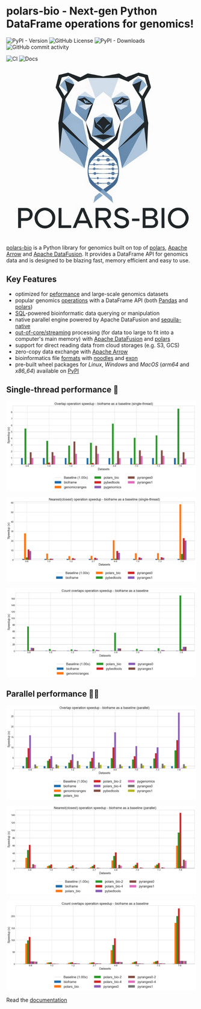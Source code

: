 # polars-bio - Next-gen Python DataFrame operations for genomics!
![PyPI - Version](https://img.shields.io/pypi/v/polars-bio)
![GitHub License](https://img.shields.io/github/license/biodatageeks/polars-bio)
![PyPI - Downloads](https://img.shields.io/pypi/dm/polars-bio)
![GitHub commit activity](https://img.shields.io/github/commit-activity/m/biodatageeks/polars-bio)

![CI](https://github.com/biodatageeks/polars-bio/actions/workflows/publish_to_pypi.yml/badge.svg?branch=master)
![Docs](https://github.com/biodatageeks/polars-bio/actions/workflows/publish_documentation.yml/badge.svg?branch=master)
![logo](docs/assets/logo-large.png)



[polars-bio](https://pypi.org/project/polars-bio/) is a Python library for genomics built on top of [polars](https://pola.rs/), [Apache Arrow](https://arrow.apache.org/) and [Apache DataFusion](https://datafusion.apache.org/).
It provides a DataFrame API for genomics data and is designed to be blazing fast, memory efficient and easy to use.

## Key Features
* optimized for [peformance](https://biodatageeks.org/polars-bio/performance/) and large-scale genomics datasets
* popular genomics [operations](https://biodatageeks.org/polars-bio/features/#genomic-ranges-operations) with a DataFrame API (both [Pandas](https://pandas.pydata.org/) and [polars](https://pola.rs/))
* [SQL](features.md#sql-powered-data-processing)-powered bioinformatic data querying or manipulation
* native parallel engine powered by Apache DataFusion and [sequila-native](https://github.com/biodatageeks/sequila-native)
* [out-of-core/streaming](features.md#streaming-out-of-core-processing-exeprimental) processing (for data too large to fit into a computer's main memory)  with [Apache DataFusion](https://datafusion.apache.org/) and [polars](https://pola.rs/)
* support for direct reading data from cloud storages (e.g. S3, GCS)
* zero-copy data exchange with [Apache Arrow](https://arrow.apache.org/)
* bioinformatics file [formats](features.md#file-formats-support) with [noodles](https://github.com/zaeleus/noodles) and [exon](https://github.com/wheretrue/exon)
* pre-built wheel packages for *Linux*, *Windows* and *MacOS* (*arm64* and *x86_64*) available on [PyPI](https://pypi.org/project/polars-bio/#files)

## Single-thread performance 🏃‍
![overlap-single.png](docs/assets/overlap-single.png)

![overlap-single.png](docs/assets/nearest-single.png)

![count-overlaps-single.png](docs/assets/count-overlaps-single.png)

## Parallel performance 🏃‍🏃‍
![overlap-parallel.png](docs/assets/overlap-parallel.png)

![overlap-parallel.png](docs/assets/nearest-parallel.png)

![count-overlaps-parallel.png](docs/assets/count-overlaps-parallel.png)



Read the [documentation](https://biodatageeks.github.io/polars-bio/)